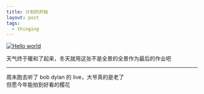 ```yaml
---
title: 计划的开始
layout: post
tags:
  - thinging
---
```


[![Hello world](http://qinerbaby.qiniudn.com/20130519233925_40665.jpg)](http://qinerbaby.qiniudn.com/20130519233925_40665.jpg)

天气终于暖和了起来，冬天就用这张不是全景的全景作为最后的作业吧

---

周末跑去听了 bob dylan 的 live，大爷真的是老了  
但愿今年能拍到好看的樱花

